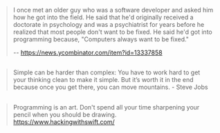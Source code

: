 >I once met an older guy who was a software developer and asked him how he got into the field. He said that he'd originally received a doctorate in psychology and was a psychiatrist for years before he realized that most people don't want to be fixed. He said he'd got into programming because, "Computers always want to be fixed."
>
>-- https://news.ycombinator.com/item?id=13337858

##

>Simple can be harder than complex: You have to work hard to get your thinking clean to make it simple. But it’s worth it in the end because once you get there, you can move mountains. - Steve Jobs

##

>Programming is an art. Don't spend all your time sharpening your pencil when you should be drawing. https://www.hackingwithswift.com/
